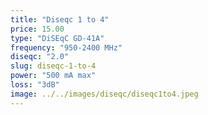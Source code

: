 ```yaml
---
title: "Diseqc 1 to 4"
price: 15.00
type: "DiSEqC GD-41A"
frequency: "950-2400 MHz"
diseqc: "2.0"
slug: diseqc-1-to-4
power: "500 mA max"
loss: "3dB"
image: ../../images/diseqc/diseqc1to4.jpeg
---
```

